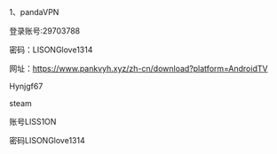 1、pandaVPN

登录账号:29703788

密码：LISONGlove1314

网址：https://www.pankvyh.xyz/zh-cn/download?platform=AndroidTV

Hynjgf67





steam  

账号LISS1ON  

密码LISONGlove1314
